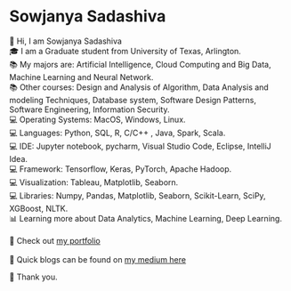 # Sowjanya Sadashiva

:wave: Hi, I am Sowjanya Sadashiva  
:mortar_board: I am a Graduate student from University of Texas, Arlington.  
:books: My majors are: Artificial Intelligence, Cloud Computing and Big Data, Machine Learning and Neural Network.   
:books: Other courses: Design and Analysis of Algorithm, Data Analysis and modeling Techniques, Database system, Software Design Patterns, Software Engineering, Information Security.       
:computer: Operating Systems: MacOS, Windows, Linux.                 
:computer: Languages: Python, SQL, R, C/C++ , Java, Spark, Scala.                                                                                          
:computer: IDE: Jupyter notebook, pycharm, Visual Studio Code, Eclipse, IntelliJ Idea.         
:computer: Framework: Tensorflow, Keras, PyTorch, Apache Hadoop.  <br>
:computer: Visualization: Tableau, Matplotlib, Seaborn.  <br>
💻 Libraries: Numpy, Pandas, Matplotlib, Seaborn, Scikit-Learn, SciPy, XGBoost, NLTK. <br>
:bar_chart: Learning more about Data Analytics, Machine Learning, Deep Learning.  <br>                                         
:open_file_folder: Check out [my portfolio](https://sowjanyasadashiva.com/)   <br>                            
:page_with_curl: Quick blogs can be found on [my medium here](https://sadashivusowjanya.medium.com/) <br>

:revolving_hearts: Thank you.
